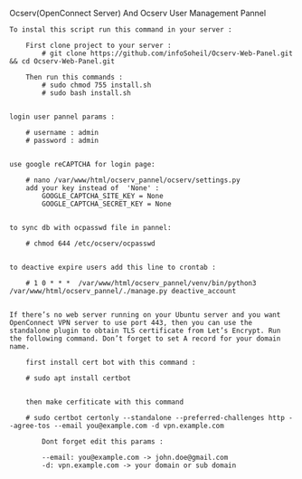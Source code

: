 Ocserv(OpenConnect Server) And Ocserv User Management Pannel

    To instal this script run this command in your server :
    
        First clone project to your server :
            # git clone https://github.com/infoSoheil/Ocserv-Web-Panel.git && cd Ocserv-Web-Panel.git
    
        Then run this commands :
            # sudo chmod 755 install.sh
            # sudo bash install.sh


    login user pannel params : 

        # username : admin
        # password : admin
        

    use google reCAPTCHA for login page:

        # nano /var/www/html/ocserv_pannel/ocserv/settings.py 
        add your key instead of  'None' :
            GOOGLE_CAPTCHA_SITE_KEY = None
            GOOGLE_CAPTCHA_SECRET_KEY = None


    to sync db with ocpasswd file in pannel:
        
        # chmod 644 /etc/ocserv/ocpasswd 
    

    to deactive expire users add this line to crontab :
        
        # 1 0 * * *  /var/www/html/ocserv_pannel/venv/bin/python3 /var/www/html/ocserv_pannel/./manage.py deactive_account


    If there’s no web server running on your Ubuntu server and you want OpenConnect VPN server to use port 443, then you can use the standalone plugin to obtain TLS certificate from Let’s Encrypt. Run the following command. Don’t forget to set A record for your domain name.

        first install cert bot with this command :

        # sudo apt install certbot


        then make cerfiticate with this command

        # sudo certbot certonly --standalone --preferred-challenges http --agree-tos --email you@example.com -d vpn.example.com
        
            Dont forget edit this params :

            --email: you@example.com -> john.doe@gmail.com
            -d: vpn.example.com -> your domain or sub domain
